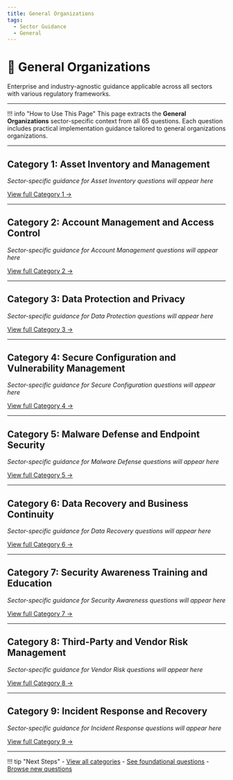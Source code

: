 ```yaml
---
title: General Organizations
tags:
  - Sector Guidance
  - General
---
```


# 🏢 General Organizations

Enterprise and industry-agnostic guidance applicable across all sectors with various regulatory frameworks.

---

!!! info "How to Use This Page"
    This page extracts the **General Organizations** sector-specific context from all 65 questions. Each question includes practical implementation guidance tailored to general organizations organizations.

---

## Category 1: Asset Inventory and Management

*Sector-specific guidance for Asset Inventory questions will appear here*

[View full Category 1 →](../categories/category-1.md)

---

## Category 2: Account Management and Access Control

*Sector-specific guidance for Account Management questions will appear here*

[View full Category 2 →](../categories/category-2.md)

---

## Category 3: Data Protection and Privacy

*Sector-specific guidance for Data Protection questions will appear here*

[View full Category 3 →](../categories/category-3.md)

---

## Category 4: Secure Configuration and Vulnerability Management

*Sector-specific guidance for Secure Configuration questions will appear here*

[View full Category 4 →](../categories/category-4.md)

---

## Category 5: Malware Defense and Endpoint Security

*Sector-specific guidance for Malware Defense questions will appear here*

[View full Category 5 →](../categories/category-5.md)

---

## Category 6: Data Recovery and Business Continuity

*Sector-specific guidance for Data Recovery questions will appear here*

[View full Category 6 →](../categories/category-6.md)

---

## Category 7: Security Awareness Training and Education

*Sector-specific guidance for Security Awareness questions will appear here*

[View full Category 7 →](../categories/category-7.md)

---

## Category 8: Third-Party and Vendor Risk Management

*Sector-specific guidance for Vendor Risk questions will appear here*

[View full Category 8 →](../categories/category-8.md)

---

## Category 9: Incident Response and Recovery

*Sector-specific guidance for Incident Response questions will appear here*

[View full Category 9 →](../categories/category-9.md)

---

!!! tip "Next Steps"
    - [View all categories](../categories/category-1.md)
    - [See foundational questions](../filtered/foundational.md)
    - [Browse new questions](../filtered/new-questions.md)
